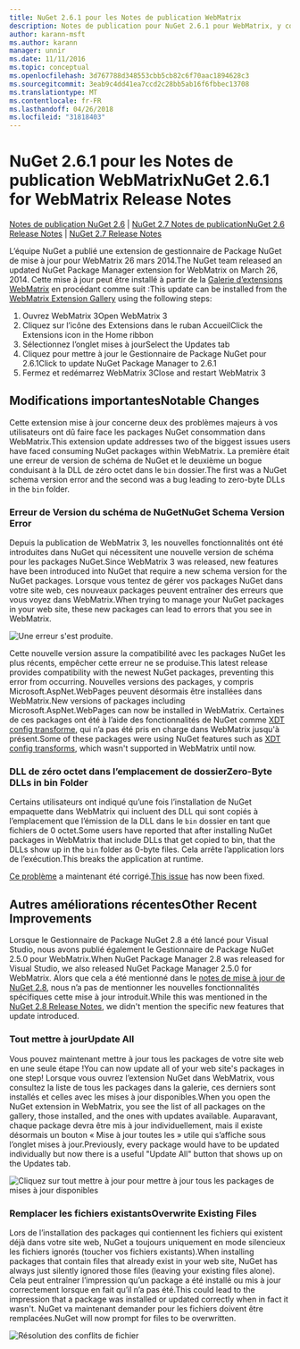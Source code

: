 ```yaml
---
title: NuGet 2.6.1 pour les Notes de publication WebMatrix
description: Notes de publication pour NuGet 2.6.1 pour WebMatrix, y compris les problèmes connus, les correctifs de bogues, les fonctionnalités ajoutées et dcr.
author: karann-msft
ms.author: karann
manager: unnir
ms.date: 11/11/2016
ms.topic: conceptual
ms.openlocfilehash: 3d767788d348553cbb5cb82c6f70aac1894628c3
ms.sourcegitcommit: 3eab9c4dd41ea7ccd2c28bb5ab16f6fbbec13708
ms.translationtype: MT
ms.contentlocale: fr-FR
ms.lasthandoff: 04/26/2018
ms.locfileid: "31818403"
---
```

# <a name="nuget-261-for-webmatrix-release-notes"></a><span data-ttu-id="29d0a-103">NuGet 2.6.1 pour les Notes de publication WebMatrix</span><span class="sxs-lookup"><span data-stu-id="29d0a-103">NuGet 2.6.1 for WebMatrix Release Notes</span></span>

<span data-ttu-id="29d0a-104">[Notes de publication NuGet 2.6](../release-notes/nuget-2.6.md) | [NuGet 2.7 Notes de publication](../release-notes/nuget-2.7.md)</span><span class="sxs-lookup"><span data-stu-id="29d0a-104">[NuGet 2.6 Release Notes](../release-notes/nuget-2.6.md) | [NuGet 2.7 Release Notes](../release-notes/nuget-2.7.md)</span></span>

<span data-ttu-id="29d0a-105">L’équipe NuGet a publié une extension de gestionnaire de Package NuGet de mise à jour pour WebMatrix 26 mars 2014.</span><span class="sxs-lookup"><span data-stu-id="29d0a-105">The NuGet team released an updated NuGet Package Manager extension for WebMatrix on March 26, 2014.</span></span>  <span data-ttu-id="29d0a-106">Cette mise à jour peut être installé à partir de la [Galerie d’extensions WebMatrix](https://blogs.iis.net/webmatrix/retiring-the-webmatrix-extensions-gallery) en procédant comme suit :</span><span class="sxs-lookup"><span data-stu-id="29d0a-106">This update can be installed from the [WebMatrix Extension Gallery](https://blogs.iis.net/webmatrix/retiring-the-webmatrix-extensions-gallery) using the following steps:</span></span>

1. <span data-ttu-id="29d0a-107">Ouvrez WebMatrix 3</span><span class="sxs-lookup"><span data-stu-id="29d0a-107">Open WebMatrix 3</span></span>
1. <span data-ttu-id="29d0a-108">Cliquez sur l’icône des Extensions dans le ruban Accueil</span><span class="sxs-lookup"><span data-stu-id="29d0a-108">Click the Extensions icon in the Home ribbon</span></span>
1. <span data-ttu-id="29d0a-109">Sélectionnez l’onglet mises à jour</span><span class="sxs-lookup"><span data-stu-id="29d0a-109">Select the Updates tab</span></span>
1. <span data-ttu-id="29d0a-110">Cliquez pour mettre à jour le Gestionnaire de Package NuGet pour 2.6.1</span><span class="sxs-lookup"><span data-stu-id="29d0a-110">Click to update NuGet Package Manager to 2.6.1</span></span>
1. <span data-ttu-id="29d0a-111">Fermez et redémarrez WebMatrix 3</span><span class="sxs-lookup"><span data-stu-id="29d0a-111">Close and restart WebMatrix 3</span></span>

## <a name="notable-changes"></a><span data-ttu-id="29d0a-112">Modifications importantes</span><span class="sxs-lookup"><span data-stu-id="29d0a-112">Notable Changes</span></span>

<span data-ttu-id="29d0a-113">Cette extension mise à jour concerne deux des problèmes majeurs à vos utilisateurs ont dû faire face les packages NuGet consommation dans WebMatrix.</span><span class="sxs-lookup"><span data-stu-id="29d0a-113">This extension update addresses two of the biggest issues users have faced consuming NuGet packages within WebMatrix.</span></span>  <span data-ttu-id="29d0a-114">La première était une erreur de version de schéma de NuGet et le deuxième un bogue conduisant à la DLL de zéro octet dans le `bin` dossier.</span><span class="sxs-lookup"><span data-stu-id="29d0a-114">The first was a NuGet schema version error and the second was a bug leading to zero-byte DLLs in the `bin` folder.</span></span>

### <a name="nuget-schema-version-error"></a><span data-ttu-id="29d0a-115">Erreur de Version du schéma de NuGet</span><span class="sxs-lookup"><span data-stu-id="29d0a-115">NuGet Schema Version Error</span></span>

<span data-ttu-id="29d0a-116">Depuis la publication de WebMatrix 3, les nouvelles fonctionnalités ont été introduites dans NuGet qui nécessitent une nouvelle version de schéma pour les packages NuGet.</span><span class="sxs-lookup"><span data-stu-id="29d0a-116">Since WebMatrix 3 was released, new features have been introduced into NuGet that require a new schema version for the NuGet packages.</span></span>  <span data-ttu-id="29d0a-117">Lorsque vous tentez de gérer vos packages NuGet dans votre site web, ces nouveaux packages peuvent entraîner des erreurs que vous voyez dans WebMatrix.</span><span class="sxs-lookup"><span data-stu-id="29d0a-117">When trying to manage your NuGet packages in your web site, these new packages can lead to errors that you see in WebMatrix.</span></span>

![Une erreur s'est produite.](./media/NuGet-2.8/webmatrix-schema-version.png)

<span data-ttu-id="29d0a-121">Cette nouvelle version assure la compatibilité avec les packages NuGet les plus récents, empêcher cette erreur ne se produise.</span><span class="sxs-lookup"><span data-stu-id="29d0a-121">This latest release provides compatibility with the newest NuGet packages, preventing this error from occurring.</span></span> <span data-ttu-id="29d0a-122">Nouvelles versions des packages, y compris Microsoft.AspNet.WebPages peuvent désormais être installées dans WebMatrix.</span><span class="sxs-lookup"><span data-stu-id="29d0a-122">New versions of packages including Microsoft.AspNet.WebPages can now be installed in WebMatrix.</span></span>  <span data-ttu-id="29d0a-123">Certaines de ces packages ont été à l’aide des fonctionnalités de NuGet comme [XDT config transforme](../release-notes/nuget-2.6.md#xdt), qui n’a pas été pris en charge dans WebMatrix jusqu'à présent.</span><span class="sxs-lookup"><span data-stu-id="29d0a-123">Some of these packages were using NuGet features such as [XDT config transforms](../release-notes/nuget-2.6.md#xdt), which wasn't supported in WebMatrix until now.</span></span>

### <a name="zero-byte-dlls-in-bin-folder"></a><span data-ttu-id="29d0a-124">DLL de zéro octet dans l’emplacement de dossier</span><span class="sxs-lookup"><span data-stu-id="29d0a-124">Zero-Byte DLLs in bin Folder</span></span>

<span data-ttu-id="29d0a-125">Certains utilisateurs ont indiqué qu’une fois l’installation de NuGet empaquette dans WebMatrix qui incluent des DLL qui sont copiés à l’emplacement que l’émission de la DLL dans le `bin` dossier en tant que fichiers de 0 octet.</span><span class="sxs-lookup"><span data-stu-id="29d0a-125">Some users have reported that after installing NuGet packages in WebMatrix that include DLLs that get copied to bin, that the DLLs show up in the `bin` folder as 0-byte files.</span></span>  <span data-ttu-id="29d0a-126">Cela arrête l’application lors de l’exécution.</span><span class="sxs-lookup"><span data-stu-id="29d0a-126">This breaks the application at runtime.</span></span>

<span data-ttu-id="29d0a-127">[Ce problème](https://nuget.codeplex.com/workitem/4060) a maintenant été corrigé.</span><span class="sxs-lookup"><span data-stu-id="29d0a-127">[This issue](https://nuget.codeplex.com/workitem/4060) has now been fixed.</span></span>

## <a name="other-recent-improvements"></a><span data-ttu-id="29d0a-128">Autres améliorations récentes</span><span class="sxs-lookup"><span data-stu-id="29d0a-128">Other Recent Improvements</span></span>

<span data-ttu-id="29d0a-129">Lorsque le Gestionnaire de Package NuGet 2.8 a été lancé pour Visual Studio, nous avons publié également le Gestionnaire de Package NuGet 2.5.0 pour WebMatrix.</span><span class="sxs-lookup"><span data-stu-id="29d0a-129">When NuGet Package Manager 2.8 was released for Visual Studio, we also released NuGet Package Manager 2.5.0 for WebMatrix.</span></span>  <span data-ttu-id="29d0a-130">Alors que cela a été mentionné dans le [notes de mise à jour de NuGet 2.8](../release-notes/nuget-2.8.md#webmatrix-nuget-client-updates), nous n’a pas de mentionner les nouvelles fonctionnalités spécifiques cette mise à jour introduit.</span><span class="sxs-lookup"><span data-stu-id="29d0a-130">While this was mentioned in the [NuGet 2.8 Release Notes](../release-notes/nuget-2.8.md#webmatrix-nuget-client-updates), we didn't mention the specific new features that update introduced.</span></span>

### <a name="update-all"></a><span data-ttu-id="29d0a-131">Tout mettre à jour</span><span class="sxs-lookup"><span data-stu-id="29d0a-131">Update All</span></span>

<span data-ttu-id="29d0a-132">Vous pouvez maintenant mettre à jour tous les packages de votre site web en une seule étape !</span><span class="sxs-lookup"><span data-stu-id="29d0a-132">You can now update all of your web site's packages in one step!</span></span>  <span data-ttu-id="29d0a-133">Lorsque vous ouvrez l’extension NuGet dans WebMatrix, vous consultez la liste de tous les packages dans la galerie, ces derniers sont installés et celles avec les mises à jour disponibles.</span><span class="sxs-lookup"><span data-stu-id="29d0a-133">When you open the NuGet extension in WebMatrix, you see the list of all packages on the gallery, those installed, and the ones with updates available.</span></span>  <span data-ttu-id="29d0a-134">Auparavant, chaque package devra être mis à jour individuellement, mais il existe désormais un bouton « Mise à jour toutes les » utile qui s’affiche sous l’onglet mises à jour.</span><span class="sxs-lookup"><span data-stu-id="29d0a-134">Previously, every package would have to be updated individually but now there is a useful "Update All" button that shows up on the Updates tab.</span></span>

![Cliquez sur tout mettre à jour pour mettre à jour tous les packages de mises à jour disponibles](./media/NuGet-2.8/webmatrix-update-all.png)

### <a name="overwrite-existing-files"></a><span data-ttu-id="29d0a-136">Remplacer les fichiers existants</span><span class="sxs-lookup"><span data-stu-id="29d0a-136">Overwrite Existing Files</span></span>

<span data-ttu-id="29d0a-137">Lors de l’installation des packages qui contiennent les fichiers qui existent déjà dans votre site web, NuGet a toujours uniquement en mode silencieux les fichiers ignorés (toucher vos fichiers existants).</span><span class="sxs-lookup"><span data-stu-id="29d0a-137">When installing packages that contain files that already exist in your web site, NuGet has always just silently ignored those files (leaving your existing files alone).</span></span>  <span data-ttu-id="29d0a-138">Cela peut entraîner l’impression qu’un package a été installé ou mis à jour correctement lorsque en fait qu’il n’a pas été.</span><span class="sxs-lookup"><span data-stu-id="29d0a-138">This could lead to the impression that a package was installed or updated correctly when in fact it wasn't.</span></span>  <span data-ttu-id="29d0a-139">NuGet va maintenant demander pour les fichiers doivent être remplacées.</span><span class="sxs-lookup"><span data-stu-id="29d0a-139">NuGet will now prompt for files to be overwritten.</span></span>

![Résolution des conflits de fichier](./media/NuGet-2.8/webmatrix-overwrite-file.png)
